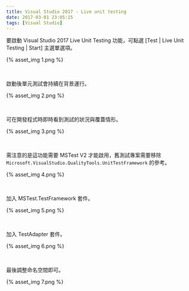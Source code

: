 ```yaml
---
title: Visual Studio 2017 - Live unit testing
date: 2017-03-01 23:05:15
tags: [Visual Studio]
---
```


要啟動 Visual Studio 2017 Live Unit Testing 功能，可點選 [Test | Live Unit Testing | Start] 主選單選項。  

<!-- More -->

{% asset_img 1.png %}

<br/>


啟動後單元測試會持續在背景運行。  

{% asset_img 2.png %}

<br/>


可在開發程式時即時看到測試的狀況與覆蓋情形。  

{% asset_img 3.png %}

<br/>


需注意的是這功能需要 MSTest V2 才能啟用，舊測試專案需要移除 `Microsoft.VisualStudio.QualityTools.UnitTestFramework` 的參考。  

{% asset_img 4.png %}

<br/>


加入 MSTest.TestFramework 套件。  

{% asset_img 5.png %}

<br/>


加入 TestAdapter 套件。  

{% asset_img 6.png %}

<br/>


最後調整命名空間即可。  

{% asset_img 7.png %}

<br/>

